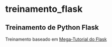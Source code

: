 # treinamento_flask

## Treinamento de Python Flask

Treinamento baseado em [Mega-Tutorial do Flask](https://blog.miguelgrinberg.com/post/the-flask-mega-tutorial-part-i-hello-world/)

